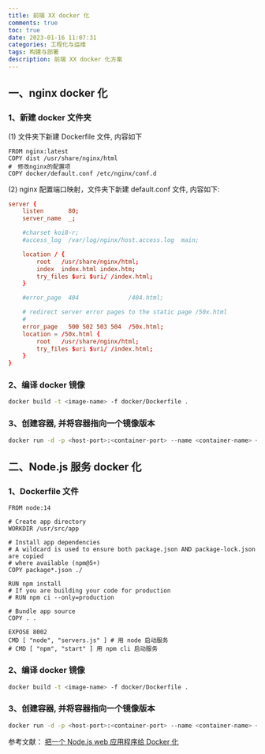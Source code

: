 ```yaml
---
title: 前端 XX docker 化
comments: true
toc: true
date: 2023-01-16 11:07:31
categories: 工程化与运维
tags: 构建与部署
description: 前端 XX docker 化方案
---
```

## 一、nginx docker 化

### 1、新建 docker 文件夹

(1) 文件夹下新建 Dockerfile 文件, 内容如下

```docker
FROM nginx:latest
COPY dist /usr/share/nginx/html
#　修改nginx的配置项
COPY docker/default.conf /etc/nginx/conf.d
```

(2) nginx 配置端口映射，文件夹下新建 default.conf 文件, 内容如下:

```conf
server {
    listen       80;
    server_name  _;

    #charset koi8-r;
    #access_log  /var/log/nginx/host.access.log  main;

    location / {
        root   /usr/share/nginx/html;
        index  index.html index.htm;
        try_files $uri $uri/ /index.html;
    }

    #error_page  404              /404.html;

    # redirect server error pages to the static page /50x.html
    #
    error_page   500 502 503 504  /50x.html;
    location = /50x.html {
        root   /usr/share/nginx/html;
        try_files $uri $uri/ /index.html;
    }
}
```

### 2、编译 docker 镜像

```sh
docker build -t <image-name> -f docker/Dockerfile .
```

### 3、创建容器, 并将容器指向一个镜像版本

```sh
docker run -d -p <host-port>:<container-port> --name <container-name> <image-name>
```

## 二、Node.js 服务 docker 化

### 1、Dockerfile 文件

```docker
FROM node:14

# Create app directory
WORKDIR /usr/src/app

# Install app dependencies
# A wildcard is used to ensure both package.json AND package-lock.json are copied
# where available (npm@5+)
COPY package*.json ./

RUN npm install
# If you are building your code for production
# RUN npm ci --only=production

# Bundle app source
COPY . .

EXPOSE 8002
CMD [ "node", "servers.js" ] # 用 node 启动服务
# CMD [ "npm", "start" ] 用 npm cli 启动服务
```

### 2、编译 docker 镜像

```sh
docker build -t <image-name> -f docker/Dockerfile .
```

### 3、创建容器, 并将容器指向一个镜像版本

```sh
docker run -d -p <host-port>:<container-port> --name <container-name> <image-name>
```

参考文献：
[把一个 Node.js web 应用程序给 Docker 化](https://nodejs.org/zh-cn/docs/guides/nodejs-docker-webapp/)